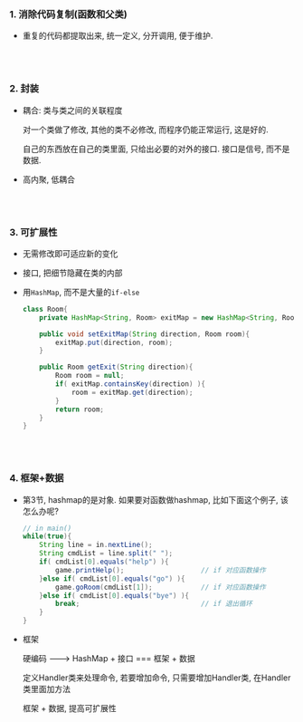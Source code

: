 ###	1. 消除代码复制(函数和父类)

*	重复的代码都提取出来, 统一定义, 分开调用, 便于维护.

<br><br>

###	2. 封装

*	耦合: 类与类之间的关联程度

	对一个类做了修改, 其他的类不必修改, 而程序仍能正常运行, 这是好的.

	自己的东西放在自己的类里面, 只给出必要的对外的接口. 接口是信号, 而不是数据.

*	高内聚, 低耦合

<br><br>

###	3. 可扩展性

*	无需修改即可适应新的变化

*	接口, 把细节隐藏在类的内部

*	用`HashMap`, 而不是大量的`if-else`

	```java
	class Room{
		private HashMap<String, Room> exitMap = new HashMap<String, Room>();

		public void setExitMap(String direction, Room room){
			exitMap.put(direction, room);
		}

		public Room getExit(String direction){
			Room room = null;
			if( exitMap.containsKey(direction) ){
				room = exitMap.get(direction);
			}
			return room;
		}	
	}
	```

<br><br>

###	4. 框架+数据

*	第3节, hashmap的是对象. 如果要对函数做hashmap, 比如下面这个例子, 该怎么办呢? 

	```java
	// in main()
	while(true){
		String line = in.nextLine();
		String cmdList = line.split(" ");
		if( cmdList[0].equals("help") ){
			game.printHelp();					// if 对应函数操作
		}else if( cmdList[0].equals("go") ){
			game.goRoom(cmdList[1]);			// if 对应函数操作
		}else if( cmdList[0].equals("bye") ){
			break;								// if 退出循环
		}
	}
	```

*	框架

	硬编码 ---> HashMap + 接口 === 框架 + 数据

	定义Handler类来处理命令, 若要增加命令, 只需要增加Handler类, 在Handler类里面加方法

	框架 + 数据, 提高可扩展性

<br><br>